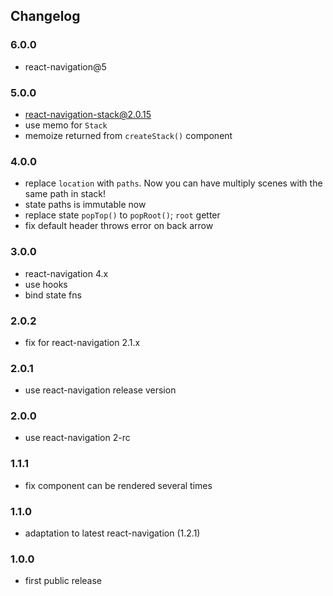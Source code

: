 ## Changelog

### 6.0.0

- react-navigation@5

### 5.0.0

- react-navigation-stack@2.0.15
- use memo for `Stack`
- memoize returned from `createStack()` component


### 4.0.0

- replace `location` with `paths`. Now you can have multiply scenes with the
same path in stack!
- state paths is immutable now
- replace state `popTop()` to `popRoot()`; `root` getter
- fix default header throws error on back arrow

### 3.0.0

- react-navigation 4.x
- use hooks
- bind state fns

### 2.0.2

- fix for react-navigation 2.1.x

### 2.0.1

- use react-navigation release version

### 2.0.0

- use react-navigation 2-rc

### 1.1.1

- fix component can be rendered several times

### 1.1.0

- adaptation to latest react-navigation (1.2.1)

### 1.0.0

- first public release
